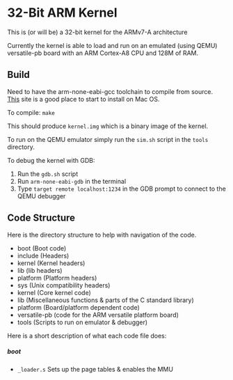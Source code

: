 # 32-Bit ARM Kernel

This is (or will be) a 32-bit kernel for the ARMv7-A architecture

Currently the kernel is able to load and run on an emulated (using QEMU) 
versatile-pb board with an ARM Cortex-A8 CPU and 128M of RAM.

## Build
Need to have the arm-none-eabi-gcc toolchain to compile from source.
[This](http://blog.y3xz.com/blog/2012/10/07/setting-up-an-arm-eabi-toolchain-on-mac-os-x) site is a good place to start to install on Mac OS.

To compile:
`make`

This should produce `kernel.img` which is a binary image of the kernel.

To run on the QEMU emulator simply run the `sim.sh` script in the `tools` directory.

To debug the kernel with GDB:

1. Run the `gdb.sh` script
2. Run `arm-none-eabi-gdb` in the terminal
3. Type `target remote localhost:1234` in the GDB prompt to connect to the QEMU debugger

## Code Structure
Here is the directory structure to help with navigation of the code.

- boot          (Boot code)
- include       (Headers)
 - kernel       (Kernel headers)
 - lib          (lib headers)
 - platform     (Platform headers)
 - sys          (Unix compatibility headers)
- kernel        (Core kernel code)
- lib           (Miscellaneous functions & parts of the C standard library)
- platform      (Board/platform dependent code)
 - versatile-pb (code for the ARM versatile platform board)
- tools         (Scripts to run on emulator & debugger)

Here is a short description of what each code file does:

##### boot
- `_loader.s` Sets up the page tables & enables the MMU






